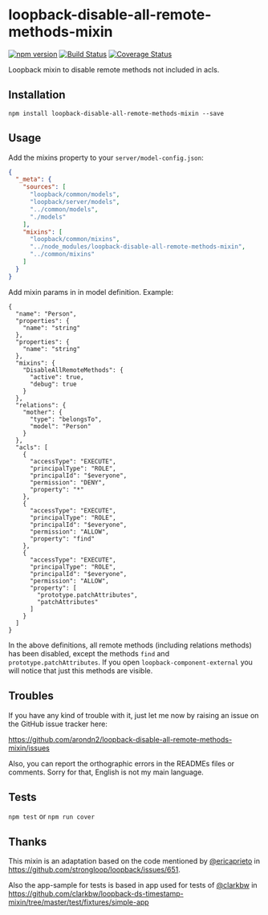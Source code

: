 loopback-disable-all-remote-methods-mixin
===============

[![npm version](https://badge.fury.io/js/loopback-disable-all-remote-methods-mixin.svg)](https://badge.fury.io/js/loopback-disable-all-remote-methods-mixin) [![Build Status](https://travis-ci.org/arondn2/loopback-disable-all-remote-methods-mixin.svg?branch=master)](https://travis-ci.org/arondn2/loopback-disable-all-remote-methods-mixin)
[![Coverage Status](https://coveralls.io/repos/github/arondn2/loopback-disable-all-remote-methods-mixin/badge.svg?branch=master)](https://coveralls.io/github/arondn2/loopback-disable-all-remote-methods-mixin?branch=master)

Loopback mixin to disable remote methods not included in acls.

## Installation

`npm install loopback-disable-all-remote-methods-mixin --save`

## Usage

Add the mixins property to your `server/model-config.json`:

```json
{
  "_meta": {
    "sources": [
      "loopback/common/models",
      "loopback/server/models",
      "../common/models",
      "./models"
    ],
    "mixins": [
      "loopback/common/mixins",
      "../node_modules/loopback-disable-all-remote-methods-mixin",
      "../common/mixins"
    ]
  }
}
```

Add mixin params in in model definition. Example:
```
{
  "name": "Person",
  "properties": {
    "name": "string"
  },
  "properties": {
    "name": "string"
  },
  "mixins": {
    "DisableAllRemoteMethods": {
      "active": true,
      "debug": true
    }
  },
  "relations": {
    "mother": {
      "type": "belongsTo",
      "model": "Person"
    }
  },
  "acls": [
    {
      "accessType": "EXECUTE",
      "principalType": "ROLE",
      "principalId": "$everyone",
      "permission": "DENY",
      "property": "*"
    },
    {
      "accessType": "EXECUTE",
      "principalType": "ROLE",
      "principalId": "$everyone",
      "permission": "ALLOW",
      "property": "find"
    },
    {
      "accessType": "EXECUTE",
      "principalType": "ROLE",
      "principalId": "$everyone",
      "permission": "ALLOW",
      "property": [
        "prototype.patchAttributes",
        "patchAttributes"
      ]
    }
  ]
}
```

In the above definitions, all remote methods (including relations methods) has been disabled, except the methods `find` and `prototype.patchAttributes`. If you open `loopback-component-external` you will notice that just this methods are visible.

## Troubles

If you have any kind of trouble with it, just let me now by raising an issue on the GitHub issue tracker here:

https://github.com/arondn2/loopback-disable-all-remote-methods-mixin/issues

Also, you can report the orthographic errors in the READMEs files or comments. Sorry for that, English is not my main language.

## Tests

`npm test` or `npm run cover`

## Thanks

This mixin is an adaptation based on the code mentioned by [@ericaprieto](https://github.com/ericaprieto) in https://github.com/strongloop/loopback/issues/651.

Also the app-sample for tests is based in app used for tests of [@clarkbw](https://github.com/clarkbw) in https://github.com/clarkbw/loopback-ds-timestamp-mixin/tree/master/test/fixtures/simple-app
